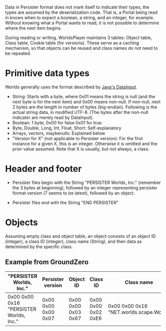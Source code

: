 Data in Persister format does not mark itself to indicate their types, the types are assumed by the deserialization code. That is, a Portal being read in knows when to expect a boolean, a string, and an integer, for example. Without knowing what a Portal wants to read, it is not possible to determine where the next item begins.

During reading or writing, WorldsPlayer maintains 3 tables: Object table, Class table, Cookie table (for versions). These serve as a caching mechanism, so that objects can be reused and class names do not need to be repeated.

# Primitive data types

Worlds generally uses the format described by [Java's DataInput](https://docs.oracle.com/javase/7/docs/api/java/io/DataInput.html).

* String: Starts with a byte, where 0x01 means the string is null (and the next byte is for the next item) and 0x00 means non-null. If non-null, next 2 bytes are the length in number of bytes (big-endian). Following is the actual string data, in modified UTF-8. (The bytes after the non-null indicator are merely read by DataInput).
* Boolean: 1 byte, 0x00 for false 0x01 for true.
* Byte, Double, Long, Int, Float, Short: Self-explanatory
* Arrays, vectors, maybenulls: Explained below 
* "Version for X" (not applicable to Persister version): For the first instance for a given X, this is an integer. Otherwise it is omitted and the prior value assumed. Note that X is usually, but not always, a class.

# Header and footer

* Persister files begin with the String "PERSISTER Worlds, Inc." (remember the 3 bytes at beginning), followed by an integer representing persister format version (7 seems to be latest), followed by an object.

* Persister files end with the String "END PERSISTER"

# Objects

Assuming empty class and object table, an object consists of an object ID (integer), a class ID (integer), class name (String), and then data as determined by the specific class.

## Example from GroundZero

| "PERSISTER Worlds, Inc." | Persister version | Object ID | Class ID | Class name |
| ------------------------ | ----------------- | --------- | -------- | ---------- |
| 0x00 0x00 0x16 "PERSISTER Worlds, Inc." | 0x00 0x00 0x00 0x07 | 0x00 0x00 0x03 0x67 | 0x00 0x00 0x02 0xE6 | 0x00 0x00 0x16 "NET.worlds.scape.World" |